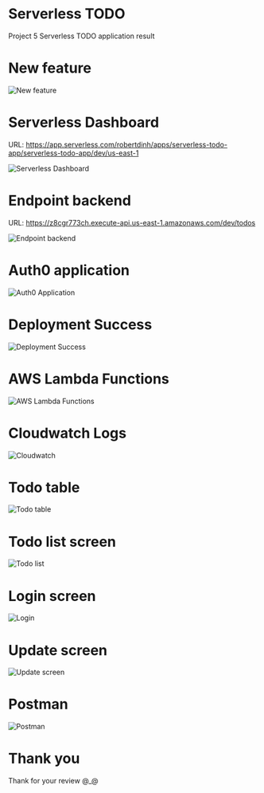 # Serverless TODO

Project 5 Serverless TODO application result

# New feature

![New feature](images/new-feature.png?raw=true "New feature")

# Serverless Dashboard

URL: https://app.serverless.com/robertdinh/apps/serverless-todo-app/serverless-todo-app/dev/us-east-1

![Serverless Dashboard](images/Serverless-app.png?raw=true "Serverless Dashboard")

# Endpoint backend

URL: https://z8cgr773ch.execute-api.us-east-1.amazonaws.com/dev/todos

![Endpoint backend](images/api-endpoint.png?raw=true "Endpoint backend")

# Auth0 application

![Auth0 Application](images/Auth0-Application.png?raw=true "Auth0 Application")

# Deployment Success

![Deployment Success](images/Deploy-Success.png?raw=true "Deployment Success")

# AWS Lambda Functions

![AWS Lambda Functions](images/aws-functions.png?raw=true "AWS Lambda Functions")

# Cloudwatch Logs

![Cloudwatch](images/CloudWatch-Logs.png?raw=true "Cloudwatch")

# Todo table

![Todo table](images/DynamoDB-Table.png?raw=true "Todo table")

# Todo list screen

![Todo list](images/List-Todo.png?raw=true "Todo list")

# Login screen

![Login](images/login-screen.png?raw=true "Login")

# Update screen

![Update screen](images/update-todo.png?raw=true "Update screen")

# Postman

![Postman](images/post-man.png?raw=true "Postman")

# Thank you

Thank for your review @_@
